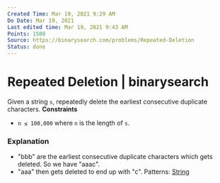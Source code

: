 ```yaml
---
Created Time: Mar 19, 2021 9:29 AM
Do Date: Mar 19, 2021
Last edited time: Mar 19, 2021 9:43 AM
Points: 1500
Source: https://binarysearch.com/problems/Repeated-Deletion
Status: done
---
```


# Repeated Deletion | binarysearch

Given a string `s`, repeatedly delete the earliest consecutive duplicate characters.
**Constraints**
- `n ≤ 100,000` where `n` is the length of `s`.
### **Explanation**
- "bbb" are the earliest consecutive duplicate characters which gets deleted. So we have "aaac".
- "aaa" then gets deleted to end up with "c".
Patterns: [String](String)